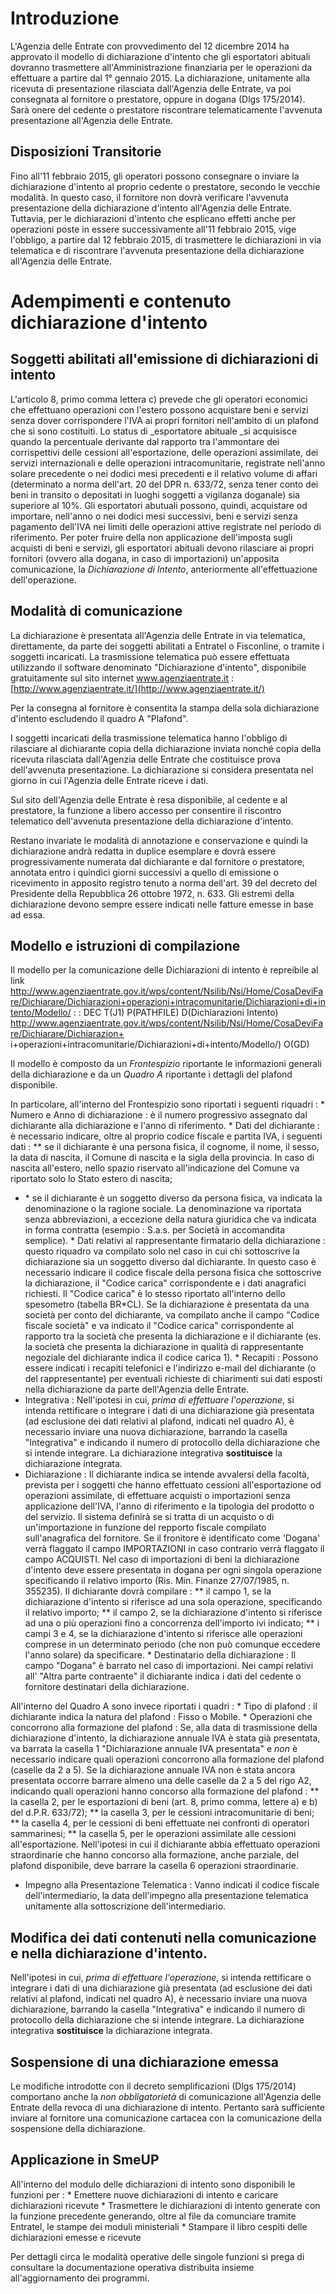 # Introduzione
L'Agenzia delle Entrate con provvedimento del 12 dicembre 2014 ha approvato il modello di dichiarazione d'intento che gli esportatori abituali dovranno trasmettere all'Amministrazione finanziaria per le operazioni da effettuare a partire dal 1° gennaio 2015.
La dichiarazione, unitamente alla ricevuta di presentazione rilasciata dall'Agenzia delle Entrate, va poi consegnata al fornitore o prestatore, oppure in dogana (Dlgs 175/2014). Sarà onere del cedente o prestatore riscontrare telematicamente l'avvenuta presentazione all'Agenzia delle Entrate.

## Disposizioni Transitorie
Fino all'11 febbraio 2015, gli operatori possono consegnare o inviare la dichiarazione d'intento al proprio cedente o prestatore, secondo le vecchie modalità. In questo caso, il fornitore non dovrà verificare l'avvenuta presentazione della dichiarazione d'intento all'Agenzia delle Entrate. Tuttavia, per le dichiarazioni d'intento che esplicano effetti anche per operazioni poste in essere successivamente all'11 febbraio 2015, vige l'obbligo, a partire dal 12 febbraio 2015, di trasmettere le dichiarazioni in via telematica e di riscontrare l'avvenuta presentazione della dichiarazione all'Agenzia delle Entrate.

# Adempimenti e contenuto dichiarazione d'intento

## Soggetti abilitati all'emissione di dichiarazioni di intento

L'articolo 8, primo comma lettera c) prevede che gli operatori economici che effettuano operazioni con l'estero possono acquistare beni e servizi senza dover corrispondere l'IVA ai propri fornitori nell'ambito di un plafond che si sono costituiti.
Lo status di _esportatore abituale _si acquisisce quando la percentuale derivante dal rapporto tra l'ammontare dei corrispettivi delle cessioni all'esportazione, delle operazioni assimilate, dei servizi internazionali e delle operazioni intracomunitarie, registrate nell'anno solare precedente o nei dodici mesi precedenti e il relativo volume di affari (determinato a norma dell'art. 20 del DPR n. 633/72, senza
tener conto dei beni in transito o depositati in luoghi soggetti a vigilanza doganale) sia superiore al 10%. Gli esportatori abutuali possono, quindi, acquistare od importare, nell'anno o nei dodici mesi
successivi, beni e servizi senza pagamento dell'IVA nei limiti delle operazioni attive registrate nel periodo di riferimento. Per poter fruire della non applicazione dell'imposta sugli acquisti di beni e
servizi, gli esportatori abituali devono rilasciare ai propri fornitori (ovvero alla dogana, in caso di importazioni) un'apposita comunicazione, la _Dichiarazione di Intento_,  anteriormente
all'effettuazione dell'operazione.

## Modalità di comunicazione

La dichiarazione è presentata all'Agenzia delle Entrate in via telematica, direttamente, da parte dei soggetti abilitati a Entratel o Fisconline, o tramite i soggetti incaricati. La trasmissione telematica può essere effettuata utilizzando il software denominato "Dichiarazione d'intento", disponibile gratuitamente sul sito internet www.agenziaentrate.it : 
[http://www.agenziaentrate.it/](http://www.agenziaentrate.it/)

Per la consegna al fornitore è consentita la stampa della sola dichiarazione d'intento escludendo il quadro A "Plafond".

I soggetti incaricati della trasmissione telematica hanno l'obbligo di rilasciare al dichiarante copia della dichiarazione inviata nonché copia della ricevuta rilasciata dall'Agenzia delle Entrate che costituisce prova dell'avvenuta presentazione.
La dichiarazione si considera presentata nel giorno in cui l'Agenzia delle Entrate riceve i dati.

Sul sito dell'Agenzia delle Entrate è resa disponibile, al cedente e al prestatore, la funzione a libero accesso per consentire il riscontro telematico dell'avvenuta presentazione della dichiarazione d'intento.

Restano invariate le modalità di annotazione e conservazione e quindi la dichiarazione andrà redatta in duplice esemplare e dovrà essere progressivamente numerata dal dichiarante e dal fornitore o prestatore, annotata entro i quindici giorni  successivi  a quello di emissione  o  ricevimento  in  apposito  registro tenuto a norma dell'art.  39  del  decreto  del  Presidente della Repubblica 26 ottobre  1972,  n.  633. Gli estremi  della  dichiarazione  devono sempre essere  indicati nelle fatture emesse in base ad essa.

## Modello e istruzioni di compilazione

Il modello per la comunicazione delle Dichiarazioni di intento è repreibile al link http://www.agenziaentrate.gov.it/wps/content/Nsilib/Nsi/Home/CosaDeviFare/Dichiarare/Dichiarazioni+operazioni+intracomunitarie/Dichiarazioni+di+intento/Modello/
 :  : DEC T(J1) P(PATHFILE) D(Dichiarazioni Intento) [http://www.agenziaentrate.gov.it/wps/content/Nsilib/Nsi/Home/CosaDeviFare/Dichiarare/Dichiarazion+
](http://www.agenziaentrate.gov.it/wps/content/Nsilib/Nsi/Home/CosaDeviFare/Dichiarare/Dichiarazion+
)
i+operazioni+intracomunitarie/Dichiarazioni+di+intento/Modello/) O(GD)

Il modello è composto da un _Frontespizio_ riportante le informazioni generali della dichiarazione e da un _Quadro A_ riportante i dettagli del plafond disponibile.

In particolare, all'interno del Frontespizio sono riportati i seguenti riquadri : 
 \* Numero e Anno di dichiarazione :  è il numero progressivo assegnato dal dichiarante alla dichiarazione e l'anno di riferimento.
 \* Dati del dichiarante :  è necessario indicare, oltre al proprio codice fiscale e partita IVA, i seguenti dati : 
 \*\* se il dichiarante è una persona fisica, il cognome, il nome, il sesso, la data di nascita, il Comune di nascita e la sigla della provincia. In caso di nascita all'estero, nello spazio riservato all'indicazione del Comune va riportato solo lo Stato estero di nascita;
- \* se il dichiarante è un soggetto diverso da persona fisica, va indicata la denominazione o la ragione sociale. La denominazione va riportata senza abbreviazioni, a eccezione della natura giuridica che va indicata in forma contratta (esempio :  S.a.s. per Società in accomandita semplice).
 \* Dati relativi al rappresentante firmatario della dichiarazione :  questo riquadro va compilato solo nel caso in cui chi sottoscrive la dichiarazione sia un soggetto diverso dal dichiarante. In questo caso è necessario indicare il codice fiscale della persona fisica che sottoscrive la dichiarazione, il "Codice carica" corrispondente e i dati anagrafici richiesti. Il "Codice carica" è lo stesso riportato all'interno dello spesometro (tabella BR\*CL). Se la dichiarazione è presentata da una società per conto del dichiarante, va compilato anche il campo "Codice fiscale società" e va indicato il "Codice carica" corrispondente al rapporto tra la società che presenta la dichiarazione e il dichiarante (es. la società che presenta la dichiarazione in qualità di rappresentante negoziale del dichiarante indica il codice carica 1).
 \* Recapiti :  Possono essere indicati i recapiti telefonici e l'indirizzo e-mail del dichiarante (o del rappresentante) per eventuali richieste di chiarimenti sui dati esposti nella dichiarazione da parte dell'Agenzia delle Entrate.
-  Integrativa :  Nell'ipotesi in cui, _prima di effettuare l'operazione_, si intenda rettificare o integrare i dati di una dichiarazione già presentata (ad esclusione dei dati relativi al plafond, indicati nel quadro A), è necessario inviare una nuova dichiarazione, barrando la casella "Integrativa" e indicando il numero di protocollo della dichiarazione che si intende integrare. La dichiarazione integrativa **sostituisce** la dichiarazione integrata.
-  Dichiarazione :  Il dichiarante indica se intende avvalersi della facoltà, prevista per i soggetti che hanno effettuato cessioni all'esportazione od operazioni assimilate, di effettuare acquisti o importazioni senza applicazione dell'IVA, l'anno di riferimento e la tipologia del prodotto o del servizio. Il sistema definirà se si tratta di un acquisto o di un'importazione in funzione del repporto fiscale compilato sull'anagrafica del fornitore. Se il fronitore è identificato come 'Dogana' verrà flaggato il campo IMPORTAZIONI in caso contrario verrà flaggato il campo ACQUISTI. Nel caso di importazioni di beni la dichiarazione d'intento deve essere presentata in dogana per ogni singola operazione specificando il relativo importo (Ris. Min. Finanze 27/07/1985, n. 355235). Il dichiarante dovrà compilare : 
 \*\* il campo 1, se la dichiarazione d'intento si riferisce ad una sola operazione, specificando il relativo importo;
 \*\* il campo 2, se la dichiarazione d'intento si riferisce ad una o più operazioni fino a concorrenza dell'importo ivi indicato;
 \*\* i campi 3 e 4, se la dichiarazione d'intento si riferisce alle operazioni comprese in un determinato periodo (che non può comunque eccedere l'anno solare) da specificare.
 \* Destinatario della dichiarazione :  Il campo "Dogana" è barrato nel caso di importazioni. Nei campi relativi all' "Altra parte contraente" il dichiarante indica i dati del cedente o fornitore destinatari
della dichiarazione.

All'interno del Quadro A sono invece riportati i quadri : 
 \* Tipo di plafond :  il dichiarante indica la natura del plafond :  Fisso o Mobile.
 \* Operazioni che concorrono alla formazione del plafond :  Se, alla data di trasmissione della dichiarazione d'intento, la dichiarazione annuale IVA è stata già presentata, va barrata la casella 1 "Dichiarazione annuale IVA presentata" e _non_ è necessario indicare quali operazioni concorrono alla formazione del plafond (caselle da 2 a 5). Se la dichiarazione annuale IVA non è stata ancora presentata occorre barrare almeno una delle caselle da 2 a 5 del rigo A2, indicando quali operazioni hanno concorso alla formazione del plafond : 
 \*\* la casella 2, per le esportazioni di beni (art. 8, primo comma, lettere a) e b) del d.P.R. 633/72);
 \*\* la casella 3, per le cessioni intracomunitarie di beni;
 \*\* la casella 4, per le cessioni di beni effettuate nei confronti di operatori sammarinesi;
 \*\* la casella 5, per le operazioni assimilate alle cessioni all'esportazione.
Nell'ipotesi in cui il dichiarante abbia effettuato operazioni straordinarie che hanno concorso alla formazione, anche parziale, del plafond disponibile, deve barrare la casella 6 operazioni straordinarie.
-  Impegno alla Presentazione Telematica :  Vanno indicati il codice fiscale dell'intermediario, la data dell'impegno alla presentazione telematica unitamente alla sottoscrizione dell'intermediario.


## Modifica dei dati contenuti nella comunicazione e nella dichiarazione d'intento.

Nell'ipotesi in cui, _prima di effettuare l'operazione_, si intenda rettificare o integrare i dati di una dichiarazione già presentata (ad esclusione dei dati relativi al plafond, indicati nel quadro A), è necessario inviare una nuova dichiarazione, barrando la casella "Integrativa" e indicando il numero di protocollo della dichiarazione che si intende integrare. La dichiarazione integrativa **sostituisce** la dichiarazione integrata.

## Sospensione di una dichiarazione emessa

Le modifiche introdotte con il decreto semplificazioni (Dlgs 175/2014) comportano anche la _non obbligatorietà_ di comunicazione all'Agenzia delle Entrate della revoca di una dichiarazione di intento. Pertanto sarà sufficiente inviare al fornitore una comunicazione cartacea con la comunicazione della sospensione della dichiarazione.

## Applicazione in SmeUP

All'interno del modulo delle dichiarazioni di intento sono disponibili le funzioni per : 
 \* Emettere nuove dichiarazioni di intento e caricare dichiarazioni ricevute
 \* Trasmettere le dichiarazioni di intento generate con la funzione precedente generando, oltre al file da comunciare tramite Entratel, le stampe dei moduli ministeriali
 \* Stampare il libro cespiti delle dichiarazioni emesse e ricevute

Per dettagli circa le modalità operative delle singole funzioni si prega di consultare la documentazione operativa distribuita insieme all'aggiornamento dei programmi.
